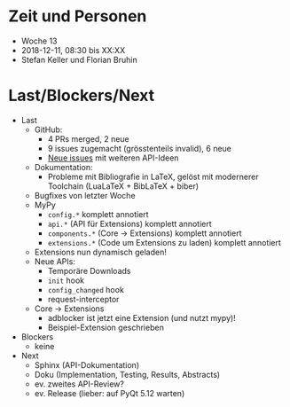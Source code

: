 # Zeit und Personen

- Woche 13
- 2018-12-11, 08:30 bis XX:XX
- Stefan Keller und Florian Bruhin

# Last/Blockers/Next

- Last
  - GitHub:
    - 4 PRs merged, 2 neue
    - 9 issues zugemacht (grösstenteils invalid), 6 neue
    - [Neue issues](https://github.com/qutebrowser/qutebrowser-extensions/issues) mit weiteren API-Ideen
  - Dokumentation:
    - Probleme mit Bibliografie in LaTeX, gelöst mit modernerer Toolchain (LuaLaTeX + BibLaTeX + biber)
  - Bugfixes von letzter Woche
  - MyPy
    - `config.*` komplett annotiert
    - `api.*` (API für Extensions) komplett annotiert
    - `components.*` (Core -> Extensions) komplett annotiert
    - `extensions.*` (Code um Extensions zu laden) komplett annotiert
  - Extensions nun dynamisch geladen!
  - Neue APIs:
    - Temporäre Downloads
    - `init` hook
    - `config_changed` hook
    - request-interceptor
  - Core -> Extensions
    - adblocker ist jetzt eine Extension (und nutzt mypy)!
    - Beispiel-Extension geschrieben
- Blockers
  - keine
- Next
  - Sphinx (API-Dokumentation)
  - Doku (Implementation, Testing, Results, Abstracts)
  - ev. zweites API-Review?
  - ev. Release (lieber: auf PyQt 5.12 warten)
